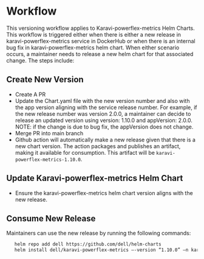 # Workflow
This versioning workflow applies to Karavi-powerflex-metrics Helm Charts. This workflow is triggered either when there is either a new release in karavi-powerflex-metrics service in DockerHub or when there is an internal bug fix in karavi-powerflex-metrics helm chart. When either scenario occurs, a maintainer needs to release a new helm chart for that associated change. The steps include:
## Create New Version
* Create A PR
* Update the Chart.yaml file with the new version number and also with the app version aligning with the service release number. For example, if the new release number  was version 2.0.0, a maintainer can decide to release an updated version using version: 1.10.0  and appVersion: 2.0.0. NOTE: if the change is due to bug fix, the appVersion does not change.
* Merge PR into main branch
* Github action will automatically make a new release given that there is a new chart version. The action packages and publishes an artifact,  making it available for consumption. This artifact will be `karavi-powerflex-metrics-1.10.0`.

## Update Karavi-powerflex-metrics Helm Chart
* Ensure the karavi-powerflex-metrics helm chart version aligns with the new release.

## Consume New Release
Maintainers can use the new release by running the following commands:

```bash
   helm repo add dell https://github.com/dell/helm-charts
   helm install dell/karavi-powerflex-metrics –-version “1.10.0” –n karavi-powerflex-metrics

   ```